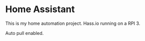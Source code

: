 <h1>Home Assistant</h1>
This is my home automation project.
Hass.io running on a RPI 3.

Auto pull enabled.